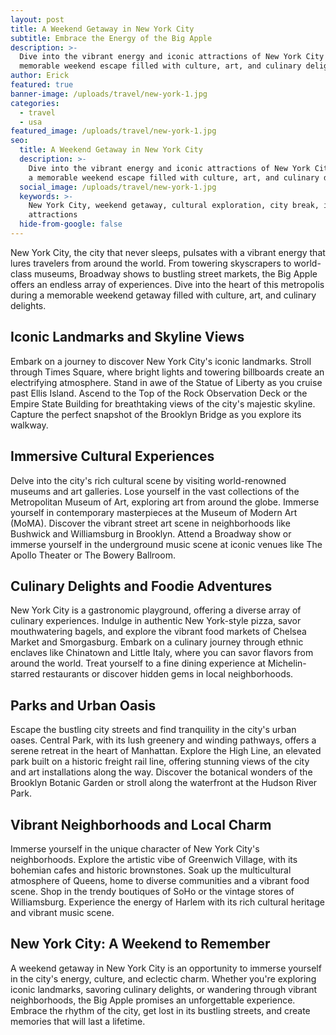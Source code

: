 ```yaml
---
layout: post
title: A Weekend Getaway in New York City
subtitle: Embrace the Energy of the Big Apple
description: >-
  Dive into the vibrant energy and iconic attractions of New York City during a
  memorable weekend escape filled with culture, art, and culinary delights.
author: Erick
featured: true
banner-image: /uploads/travel/new-york-1.jpg
categories:
  - travel
  - usa
featured_image: /uploads/travel/new-york-1.jpg
seo:
  title: A Weekend Getaway in New York City
  description: >-
    Dive into the vibrant energy and iconic attractions of New York City during
    a memorable weekend escape filled with culture, art, and culinary delights.
  social_image: /uploads/travel/new-york-1.jpg
  keywords: >-
    New York City, weekend getaway, cultural exploration, city break, iconic
    attractions
  hide-from-google: false
---
```

New York City, the city that never sleeps, pulsates with a vibrant energy that lures travelers from around the world. From towering skyscrapers to world-class museums, Broadway shows to bustling street markets, the Big Apple offers an endless array of experiences. Dive into the heart of this metropolis during a memorable weekend getaway filled with culture, art, and culinary delights.

## Iconic Landmarks and Skyline Views

Embark on a journey to discover New York City's iconic landmarks. Stroll through Times Square, where bright lights and towering billboards create an electrifying atmosphere. Stand in awe of the Statue of Liberty as you cruise past Ellis Island. Ascend to the Top of the Rock Observation Deck or the Empire State Building for breathtaking views of the city's majestic skyline. Capture the perfect snapshot of the Brooklyn Bridge as you explore its walkway.

## Immersive Cultural Experiences

Delve into the city's rich cultural scene by visiting world-renowned museums and art galleries. Lose yourself in the vast collections of the Metropolitan Museum of Art, exploring art from around the globe. Immerse yourself in contemporary masterpieces at the Museum of Modern Art (MoMA). Discover the vibrant street art scene in neighborhoods like Bushwick and Williamsburg in Brooklyn. Attend a Broadway show or immerse yourself in the underground music scene at iconic venues like The Apollo Theater or The Bowery Ballroom.

## Culinary Delights and Foodie Adventures

New York City is a gastronomic playground, offering a diverse array of culinary experiences. Indulge in authentic New York-style pizza, savor mouthwatering bagels, and explore the vibrant food markets of Chelsea Market and Smorgasburg. Embark on a culinary journey through ethnic enclaves like Chinatown and Little Italy, where you can savor flavors from around the world. Treat yourself to a fine dining experience at Michelin-starred restaurants or discover hidden gems in local neighborhoods.

## Parks and Urban Oasis

Escape the bustling city streets and find tranquility in the city's urban oases. Central Park, with its lush greenery and winding pathways, offers a serene retreat in the heart of Manhattan. Explore the High Line, an elevated park built on a historic freight rail line, offering stunning views of the city and art installations along the way. Discover the botanical wonders of the Brooklyn Botanic Garden or stroll along the waterfront at the Hudson River Park.

## Vibrant Neighborhoods and Local Charm

Immerse yourself in the unique character of New York City's neighborhoods. Explore the artistic vibe of Greenwich Village, with its bohemian cafes and historic brownstones. Soak up the multicultural atmosphere of Queens, home to diverse communities and a vibrant food scene. Shop in the trendy boutiques of SoHo or the vintage stores of Williamsburg. Experience the energy of Harlem with its rich cultural heritage and vibrant music scene.

## New York City: A Weekend to Remember

A weekend getaway in New York City is an opportunity to immerse yourself in the city's energy, culture, and eclectic charm. Whether you're exploring iconic landmarks, savoring culinary delights, or wandering through vibrant neighborhoods, the Big Apple promises an unforgettable experience. Embrace the rhythm of the city, get lost in its bustling streets, and create memories that will last a lifetime.